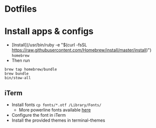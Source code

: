 # Dotfiles

# Install apps & configs
* [Install](/usr/bin/ruby -e "$(curl -fsSL https://raw.githubusercontent.com/Homebrew/install/master/install)") `homebrew`
* Then run 
```
brew tap homebrew/bundle
brew bundle
bin/stow-all
```

## iTerm
* Install fonts `cp fonts/*.otf /Library/Fonts/`
  * More powerline fonts available [here](https://github.com/powerline/fonts)
* Configure the font in iTerm
* Install the provided themes in terminal-themes
